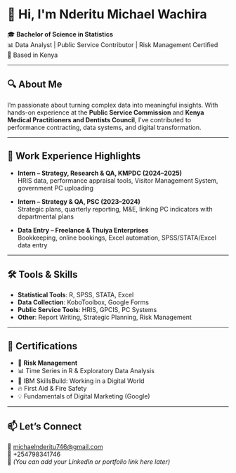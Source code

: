 # 👋 Hi, I'm Nderitu Michael Wachira

🎓 **Bachelor of Science in Statistics**  
📊 Data Analyst | Public Service Contributor | Risk Management Certified  
📍 Based in Kenya

---

## 🔍 About Me

I’m passionate about turning complex data into meaningful insights. With hands-on experience at the **Public Service Commission** and **Kenya Medical Practitioners and Dentists Council**, I’ve contributed to performance contracting, data systems, and digital transformation.

---

## 💼 Work Experience Highlights

- **Intern – Strategy, Research & QA, KMPDC (2024–2025)**  
  HRIS data, performance appraisal tools, Visitor Management System, government PC uploading

- **Intern – Strategy & QA, PSC (2023–2024)**  
  Strategic plans, quarterly reporting, M&E, linking PC indicators with departmental plans

- **Data Entry – Freelance & Thuiya Enterprises**  
  Bookkeeping, online bookings, Excel automation, SPSS/STATA/Excel data entry

---

## 🛠️ Tools & Skills

- **Statistical Tools**: R, SPSS, STATA, Excel  
- **Data Collection**: KoboToolbox, Google Forms  
- **Public Service Tools**: HRIS, GPCIS, PC Systems  
- **Other**: Report Writing, Strategic Planning, Risk Management

---

## 📜 Certifications

- 📘 **Risk Management**
- 📊 Time Series in R & Exploratory Data Analysis
- 🧠 IBM SkillsBuild: Working in a Digital World
- 🔥 First Aid & Fire Safety
- 💡 Fundamentals of Digital Marketing (Google)

---

## 📫 Let’s Connect

📧 michaelnderitu746@gmail.com  
📱 +254798341746  
🔗 *(You can add your LinkedIn or portfolio link here later)*

